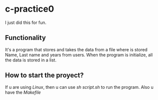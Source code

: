 # c-practice0

I just did this for fun.

## Functionality
It's a program that stores and takes the data from a file where is stored Name, Last name and years from users. When the program is initialize, all the data is stored in a list.

## How to start the proyect?
If u are using *Linux*, then u can use *sh script.sh* to run the program. Also u have the *Makefile*
